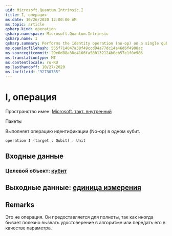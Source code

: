```yaml
---
uid: Microsoft.Quantum.Intrinsic.I
title: I, операция
ms.date: 10/26/2020 12:00:00 AM
ms.topic: article
qsharp.kind: operation
qsharp.namespace: Microsoft.Quantum.Intrinsic
qsharp.name: I
qsharp.summary: Performs the identity operation (no-op) on a single qubit.
ms.openlocfilehash: 555f714047a38f49ccd94a77dc14a46d6f4988ac
ms.sourcegitcommit: 29e0d88a30e4166fa580132124b0eb57e1f0e986
ms.translationtype: MT
ms.contentlocale: ru-RU
ms.lasthandoff: 10/27/2020
ms.locfileid: "92730785"
---
```

# <a name="i-operation"></a>I, операция

Пространство имен: [Microsoft. такт. внутренний](xref:Microsoft.Quantum.Intrinsic)

Пакеты [](https://nuget.org/packages/)


Выполняет операцию идентификации (No-op) в одном кубит.

```qsharp
operation I (target : Qubit) : Unit
```


## <a name="input"></a>Входные данные

### <a name="target--qubit"></a>Целевой объект: [кубит](xref:microsoft.quantum.lang-ref.qubit)





## <a name="output--unit"></a>Выходные данные: [единица измерения](xref:microsoft.quantum.lang-ref.unit)



## <a name="remarks"></a>Remarks

Это не операция. Он предоставляется для полноты, так как иногда бывает полезно вызвать удостоверение в алгоритме или передать его в качестве параметра.